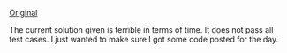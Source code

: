 [Original](https://www.hackerrank.com/challenges/minimum-absolute-difference-in-an-array/problem?h_l=interview&playlist_slugs%5B%5D=interview-preparation-kit&playlist_slugs%5B%5D=greedy-algorithms)

The current solution given is terrible in terms of time. It does not pass all test cases. I just wanted to make sure I got some code posted for the day. 
